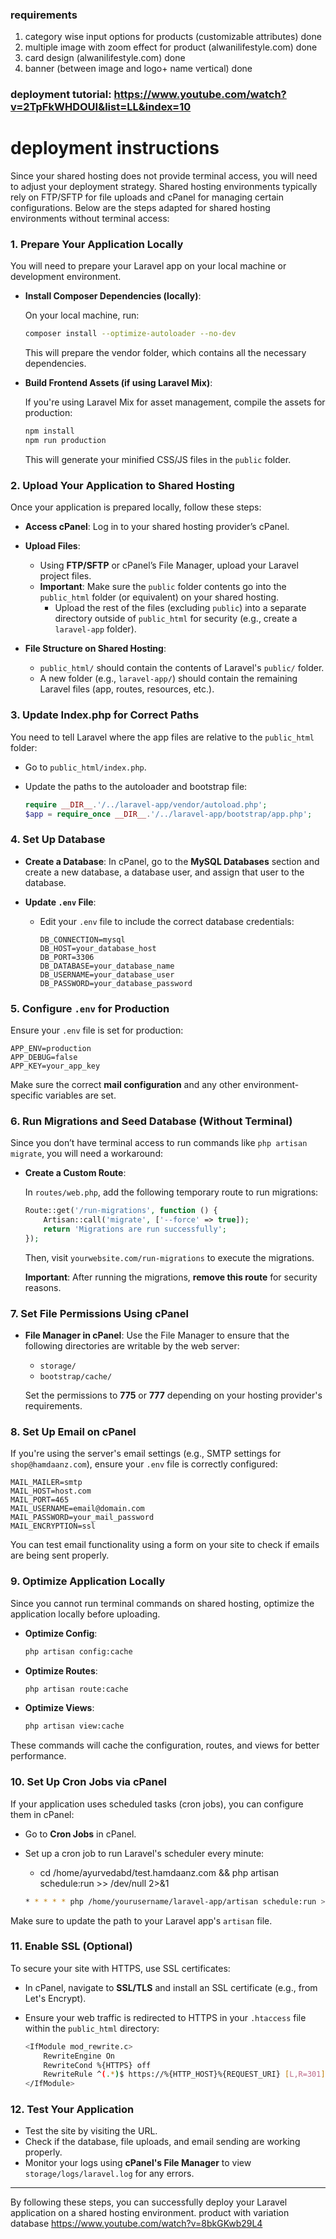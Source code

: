 ### requirements
1. category wise input options for products (customizable attributes) done
2. multiple image with zoom effect for product (alwanilifestyle.com) done
3. card design (alwanilifestyle.com) done
4. banner (between image and logo+ name vertical) done

### deployment tutorial: https://www.youtube.com/watch?v=2TpFkWHDOUI&list=LL&index=10

# deployment instructions
Since your shared hosting does not provide terminal access, you will need to adjust your deployment strategy. Shared hosting environments typically rely on FTP/SFTP for file uploads and cPanel for managing certain configurations. Below are the steps adapted for shared hosting environments without terminal access:

### 1. **Prepare Your Application Locally**
You will need to prepare your Laravel app on your local machine or development environment.

- **Install Composer Dependencies (locally)**:
  
  On your local machine, run:

  ```bash
  composer install --optimize-autoloader --no-dev
  ```

  This will prepare the vendor folder, which contains all the necessary dependencies.

- **Build Frontend Assets (if using Laravel Mix)**:
  
  If you're using Laravel Mix for asset management, compile the assets for production:

  ```bash
  npm install
  npm run production
  ```

  This will generate your minified CSS/JS files in the `public` folder.

### 2. **Upload Your Application to Shared Hosting**
Once your application is prepared locally, follow these steps:

- **Access cPanel**: Log in to your shared hosting provider’s cPanel.
  
- **Upload Files**:
  - Using **FTP/SFTP** or cPanel’s File Manager, upload your Laravel project files.
  - **Important**: Make sure the `public` folder contents go into the `public_html` folder (or equivalent) on your shared hosting. 
    - Upload the rest of the files (excluding `public`) into a separate directory outside of `public_html` for security (e.g., create a `laravel-app` folder).

- **File Structure on Shared Hosting**:
  - `public_html/` should contain the contents of Laravel's `public/` folder.
  - A new folder (e.g., `laravel-app/`) should contain the remaining Laravel files (app, routes, resources, etc.).

### 3. **Update Index.php for Correct Paths**
You need to tell Laravel where the app files are relative to the `public_html` folder:

- Go to `public_html/index.php`.
- Update the paths to the autoloader and bootstrap file:

  ```php
  require __DIR__.'/../laravel-app/vendor/autoload.php';
  $app = require_once __DIR__.'/../laravel-app/bootstrap/app.php';
  ```

### 4. **Set Up Database**
- **Create a Database**: In cPanel, go to the **MySQL Databases** section and create a new database, a database user, and assign that user to the database.
  
- **Update `.env` File**: 
  - Edit your `.env` file to include the correct database credentials:
  
    ```env
    DB_CONNECTION=mysql
    DB_HOST=your_database_host
    DB_PORT=3306
    DB_DATABASE=your_database_name
    DB_USERNAME=your_database_user
    DB_PASSWORD=your_database_password
    ```

### 5. **Configure `.env` for Production**
Ensure your `.env` file is set for production:

```env
APP_ENV=production
APP_DEBUG=false
APP_KEY=your_app_key
```

Make sure the correct **mail configuration** and any other environment-specific variables are set.

### 6. **Run Migrations and Seed Database (Without Terminal)**
Since you don’t have terminal access to run commands like `php artisan migrate`, you will need a workaround:

- **Create a Custom Route**:
  
  In `routes/web.php`, add the following temporary route to run migrations:

  ```php
  Route::get('/run-migrations', function () {
      Artisan::call('migrate', ['--force' => true]);
      return 'Migrations are run successfully';
  });
  ```

  Then, visit `yourwebsite.com/run-migrations` to execute the migrations.

  **Important**: After running the migrations, **remove this route** for security reasons.

### 7. **Set File Permissions Using cPanel**
- **File Manager in cPanel**: Use the File Manager to ensure that the following directories are writable by the web server:
  - `storage/`
  - `bootstrap/cache/`
  
  Set the permissions to **775** or **777** depending on your hosting provider's requirements.

### 8. **Set Up Email on cPanel**
If you're using the server's email settings (e.g., SMTP settings for `shop@hamdaanz.com`), ensure your `.env` file is correctly configured:

```env
MAIL_MAILER=smtp
MAIL_HOST=host.com
MAIL_PORT=465
MAIL_USERNAME=email@domain.com
MAIL_PASSWORD=your_mail_password
MAIL_ENCRYPTION=ssl
```

You can test email functionality using a form on your site to check if emails are being sent properly.

### 9. **Optimize Application Locally**
Since you cannot run terminal commands on shared hosting, optimize the application locally before uploading.

- **Optimize Config**:

  ```bash
  php artisan config:cache
  ```

- **Optimize Routes**:

  ```bash
  php artisan route:cache
  ```

- **Optimize Views**:

  ```bash
  php artisan view:cache
  ```

These commands will cache the configuration, routes, and views for better performance.

### 10. **Set Up Cron Jobs via cPanel**
If your application uses scheduled tasks (cron jobs), you can configure them in cPanel:

- Go to **Cron Jobs** in cPanel.
- Set up a cron job to run Laravel's scheduler every minute:

  * cd /home/ayurvedabd/test.hamdaanz.com && php artisan schedule:run >> /dev/null 2>&1

  ```bash
  * * * * * php /home/yourusername/laravel-app/artisan schedule:run >> /dev/null 2>&1
  ```
Make sure to update the path to your Laravel app's `artisan` file.

### 11. **Enable SSL (Optional)**
To secure your site with HTTPS, use SSL certificates:

- In cPanel, navigate to **SSL/TLS** and install an SSL certificate (e.g., from Let's Encrypt).
  
- Ensure your web traffic is redirected to HTTPS in your `.htaccess` file within the `public_html` directory:

  ```bash
  <IfModule mod_rewrite.c>
      RewriteEngine On
      RewriteCond %{HTTPS} off
      RewriteRule ^(.*)$ https://%{HTTP_HOST}%{REQUEST_URI} [L,R=301]
  </IfModule>
  ```

### 12. **Test Your Application**
- Test the site by visiting the URL.
- Check if the database, file uploads, and email sending are working properly.
- Monitor your logs using **cPanel's File Manager** to view `storage/logs/laravel.log` for any errors.

---

By following these steps, you can successfully deploy your Laravel application on a shared hosting environment.
product with variation database
https://www.youtube.com/watch?v=8bkGKwb29L4
